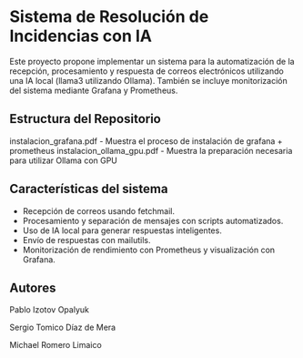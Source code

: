 # Sistema de Resolución de Incidencias con IA

Este proyecto propone implementar un sistema para la automatización de la recepción, procesamiento y respuesta de correos electrónicos utilizando una IA local (llama3 utilizando Ollama). También se incluye monitorización del sistema mediante Grafana y Prometheus.

## Estructura del Repositorio
instalacion_grafana.pdf - Muestra el proceso de instalación de grafana + prometheus
instalacion_ollama_gpu.pdf - Muestra la preparación necesaria para utilizar Ollama con GPU

## Características del sistema
- Recepción de correos usando fetchmail.
- Procesamiento y separación de mensajes con scripts automatizados.
- Uso de IA local para generar respuestas inteligentes.
- Envío de respuestas con mailutils.
- Monitorización de rendimiento con Prometheus y visualización con Grafana.

## Autores
Pablo Izotov Opalyuk

Sergio Tomico Díaz de Mera

Michael Romero Limaico
